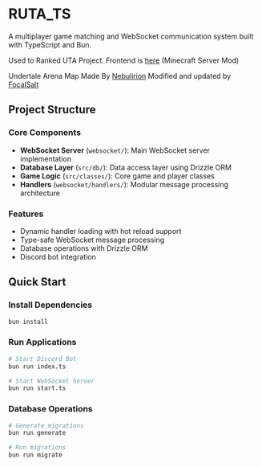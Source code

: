 # RUTA_TS

A multiplayer game matching and WebSocket communication system built with TypeScript and Bun.

Used to Ranked UTA Project.
Frontend is [here](https://github.com/Pikacnu/Ranked-UTA-Fronetend-Java) (Minecraft Server Mod)

Undertale Arena Map Made By [Nebulirion](https://www.youtube.com/@nebulirion)
Modified and updated by [FocalSalt](https://github.com/focalsalt)

## Project Structure

### Core Components

- **WebSocket Server** (`websocket/`): Main WebSocket server implementation
- **Database Layer** (`src/db/`): Data access layer using Drizzle ORM
- **Game Logic** (`src/classes/`): Core game and player classes
- **Handlers** (`websocket/handlers/`): Modular message processing architecture

### Features

- Dynamic handler loading with hot reload support
- Type-safe WebSocket message processing
- Database operations with Drizzle ORM
- Discord bot integration

## Quick Start

### Install Dependencies

```bash
bun install
```

### Run Applications

```bash
# Start Discord Bot
bun run index.ts

# Start WebSocket Server
bun run start.ts
```

### Database Operations

```bash
# Generate migrations
bun run generate

# Run migrations
bun run migrate
```